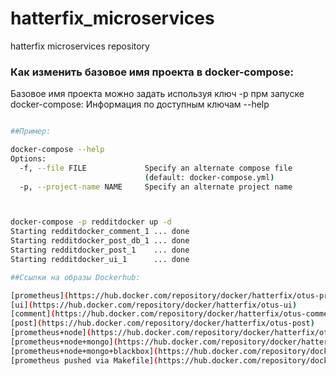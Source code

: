 # hatterfix_microservices
hatterfix microservices repository

### Как изменить базовое имя проекта в docker-compose:

Базовое имя проекта можно задать используя ключ -p прм запуске docker-compose:
Информация по доступным ключам  --help

```sh

##Пример:

docker-compose --help
Options:
  -f, --file FILE             Specify an alternate compose file
                              (default: docker-compose.yml)
  -p, --project-name NAME     Specify an alternate project name



docker-compose -p redditdocker up -d
Starting redditdocker_comment_1 ... done
Starting redditdocker_post_db_1 ... done
Starting redditdocker_post_1    ... done
Starting redditdocker_ui_1      ... done

##Ссылки на образы Dockerhub:

[prometheus](https://hub.docker.com/repository/docker/hatterfix/otus-prometheus)
[ui](https://hub.docker.com/repository/docker/hatterfix/otus-ui)
[comment](https://hub.docker.com/repository/docker/hatterfix/otus-comment)
[post](https://hub.docker.com/repository/docker/hatterfix/otus-post)
[prometheus+node](https://hub.docker.com/repository/docker/hatterfix/otus-prometheus_nodexp)
[prometheus+node+mongo](https://hub.docker.com/repository/docker/hatterfix/otus-prometheus_mongo)
[prometheus+node+mongo+blackbox](https://hub.docker.com/repository/docker/hatterfix/otus-prometheus_blackbox)
[prometheus pushed via Makefile](https://hub.docker.com/repository/docker/hatterfix/prometheus_make)

